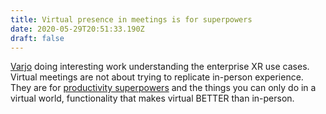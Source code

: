 ```yaml
---
title: Virtual presence in meetings is for superpowers
date: 2020-05-29T20:51:33.190Z
draft: false
---
```

[Varjo](http://www.varjo.com) doing interesting work understanding the enterprise XR use cases. Virtual meetings are not about trying to replicate in-person experience. They are for [productivity superpowers](https://venturebeat.com/2020/05/27/meetinvr-launches-online-vr-meetings-with-superpowers/) and the things you can only do in a virtual world, functionality that makes virtual BETTER than in-person.